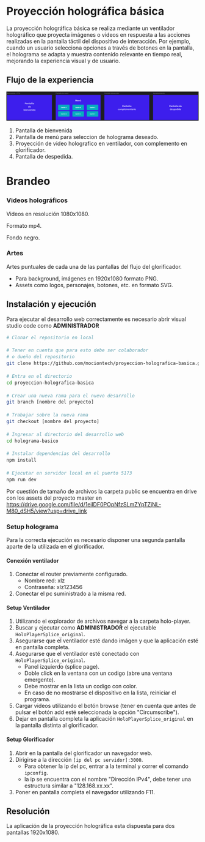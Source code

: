 # Proyección holográfica básica

La proyección holográfica básica se realiza mediante un ventilador holográfico que proyecta imágenes o videos en respuesta a las acciones realizadas en la pantalla táctil del dispositivo de interacción. Por ejemplo, cuando un usuario selecciona opciones a través de botones en la pantalla, el holograma se adapta y muestra contenido relevante en tiempo real, mejorando la experiencia visual y de usuario.

## Flujo de la experiencia

![Flujo de la experiencia](/flujoexp.png)

1. Pantalla de bienvenida
2. Pantalla de menú para seleccion de holograma deseado.
3. Proyección de video holografico en ventilador, con complemento en glorificador.
4. Pantalla de despedida.

# Brandeo

### Videos holográficos
Videos en resolución 1080x1080. 

Formato mp4.

Fondo negro.

### Artes

Artes puntuales de cada una de las pantallas del flujo del glorificador.

* Para background, imágenes en 1920x1080 formato PNG.
* Assets como logos, personajes, botones, etc. en formato SVG.

## Instalación y ejecución
Para ejecutar el desarrollo web correctamente es necesario abrir visual studio code como **ADMINISTRADOR**
```bash
# Clonar el repositorio en local

# Tener en cuenta que para esto debe ser colaborador
# o dueño del repositorio
git clone https://github.com/mociontech/proyeccion-holografica-basica.git

# Entra en el directorio
cd proyeccion-holografica-basica

# Crear una nueva rama para el nuevo desarrollo
git branch [nombre del proyecto]

# Trabajar sobre la nueva rama
git checkout [nombre del proyecto]

# Ingresar al directorio del desarrollo web
cd holograma-basico

# Instalar dependencias del desarrollo
npm install

# Ejecutar en servidor local en el puerto 5173
npm run dev
```

Por cuestión de tamaño de archivos la carpeta public se encuentra en drive con los assets del proyecto master en https://drive.google.com/file/d/1eilDF0POpNfzSLmZYpTZjNL-M80_dSH5/view?usp=drive_link

### Setup holograma
Para la correcta ejecución es necesario disponer una segunda pantalla aparte de la utilizada en el glorificador.
#### Conexión ventilador
1. Conectar el router previamente configurado.
    * Nombre red: xlz
    * Contraseña: xlz123456
2. Conectar el pc suministrado a la misma red.

#### Setup Ventilador
1. Utilizando el explorador de archivos navegar a la carpeta holo-player.
2. Buscar y ejecutar como **ADMINISTRADOR** el ejecutable ```HoloPlayerSplice_original```.
3. Asegurarse que el ventilador esté dando imágen y que la aplicación esté en pantalla completa.
4. Asegurarse que el ventilador esté conectado con ```HoloPlayerSplice_original```.
    * Panel izquierdo (splice page).
    * Doble click en la ventana con un codigo (abre una ventana emergente).
    * Debe mostrar en la lista un codigo con color.
    * En caso de no mostrarse el dispositivo en la lista, reiniciar el programa.
5. Cargar videos utilizando el botón browse (tener en cuenta que antes de pulsar el botón add esté seleccionada la opción "Circumscribe").
6. Dejar en pantalla completa la aplicación ```HoloPlayerSplice_original``` en la pantalla distinta al glorificador.

#### Setup Glorificador
1. Abrir en la pantalla del glorificador un navegador web. 
2. Dirigirse a la dirección ```[ip del pc servidor]:3000```.
    * Para obtener la ip del pc, entrar a la terminal y correr el comando ```ipconfig```.
    * la ip se encuentra con el nombre "Dirección IPv4",  debe tener una estructura similar a "128.168.xx.xx".
3. Poner en pantalla completa el navegador utilizando F11.

## Resolución
La aplicación de la proyección holográfica esta dispuesta para dos pantallas 1920x1080.